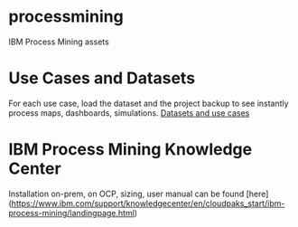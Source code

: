 # processmining
IBM Process Mining assets

# Use Cases and Datasets
For each use case, load the dataset and the project backup to see instantly process maps, dashboards, simulations.
[Datasets and use cases](https://github.com/IBM/processmining/tree/main/Datasets)

# IBM Process Mining Knowledge Center
Installation on-prem, on OCP, sizing, user manual can be found [here]
(https://www.ibm.com/support/knowledgecenter/en/cloudpaks_start/ibm-process-mining/landingpage.html)
